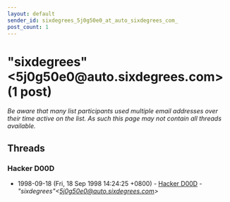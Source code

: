 ```yaml
---
layout: default
sender_id: sixdegrees_5j0g50e0_at_auto_sixdegrees_com_
post_count: 1
---
```


# "sixdegrees"<5j0g50e0<span>@</span>auto.sixdegrees.com> (1 post)

_Be aware that many list participants used multiple email addresses over their time active on the list. As such this page may not contain all threads available._

## Threads

### Hacker D00D
+ 1998-09-18 (Fri, 18 Sep 1998 14:24:25 +0800) - [Hacker D00D](/archive/1998/09/746c3e9b9f78d05f0a39f83d37dd610b66366eba7490378b3af16090ec57d06e) - _"sixdegrees"\<5j0g50e0@auto.sixdegrees.com\>_

